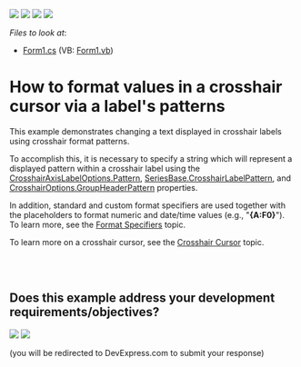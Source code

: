 <!-- default badges list -->
![](https://img.shields.io/endpoint?url=https://codecentral.devexpress.com/api/v1/VersionRange/128574728/12.2.6%2B)
[![](https://img.shields.io/badge/Open_in_DevExpress_Support_Center-FF7200?style=flat-square&logo=DevExpress&logoColor=white)](https://supportcenter.devexpress.com/ticket/details/E4490)
[![](https://img.shields.io/badge/📖_How_to_use_DevExpress_Examples-e9f6fc?style=flat-square)](https://docs.devexpress.com/GeneralInformation/403183)
[![](https://img.shields.io/badge/💬_Leave_Feedback-feecdd?style=flat-square)](#does-this-example-address-your-development-requirementsobjectives)
<!-- default badges end -->
<!-- default file list -->
*Files to look at*:

* [Form1.cs](./CS/FormatCrosshairLabels/Form1.cs) (VB: [Form1.vb](./VB/FormatCrosshairLabels/Form1.vb))
<!-- default file list end -->
# How to format values in a crosshair cursor via a label's patterns


<p>This example  demonstrates changing a text displayed  in crosshair labels using crosshair format patterns. </p><p>To accomplish this, it is necessary to specify a string which will represent a displayed pattern within a crosshair label using the  <a href="http://documentation.devexpress.com/#XtraCharts/DevExpressXtraChartsCrosshairAxisLabelOptions_Patterntopic"><u>CrosshairAxisLabelOptions.Pattern</u></a>, <a href="http://help.devexpress.com/#XtraCharts/DevExpressXtraChartsSeriesBase_CrosshairLabelPatterntopic"><u>SeriesBase.CrosshairLabelPattern</u></a>, and <a href="http://help.devexpress.com/#XtraCharts/DevExpressXtraChartsCrosshairOptions_GroupHeaderPatterntopic"><u>CrosshairOptions.GroupHeaderPattern</u></a> properties.</p><p>In addition, standard and custom format specifiers are used together with the placeholders to format numeric and date/time values (e.g., "<strong>{A:F0}</strong>"). To learn more, see the <a href="http://documentation.devexpress.com/#WindowsForms/CustomDocument2141"><u>Format Specifiers</u></a> topic. <br />
</p><p>To learn more on a crosshair cursor, see the <a href="http://help.devexpress.com/#XtraCharts/CustomDocument11976"><u>Crosshair Cursor</u></a>  topic. </p><br />


<br/>


<!-- feedback -->
## Does this example address your development requirements/objectives?

[<img src="https://www.devexpress.com/support/examples/i/yes-button.svg"/>](https://www.devexpress.com/support/examples/survey.xml?utm_source=github&utm_campaign=winforms-chart-format-values-in-a-crosshair-cursor-with-a-labels-patterns&~~~was_helpful=yes) [<img src="https://www.devexpress.com/support/examples/i/no-button.svg"/>](https://www.devexpress.com/support/examples/survey.xml?utm_source=github&utm_campaign=winforms-chart-format-values-in-a-crosshair-cursor-with-a-labels-patterns&~~~was_helpful=no)

(you will be redirected to DevExpress.com to submit your response)
<!-- feedback end -->
